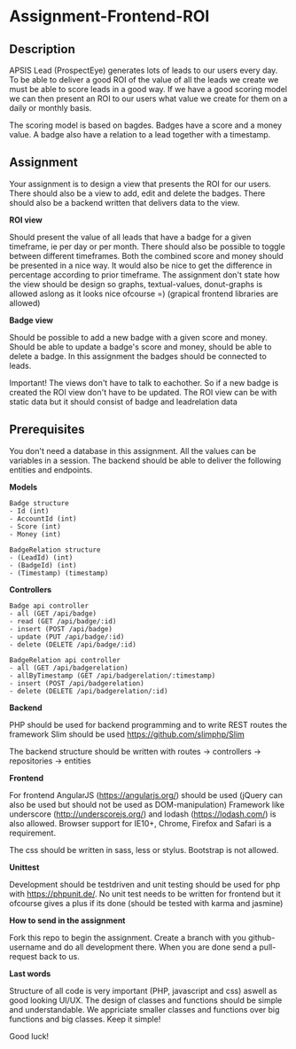 # Assignment-Frontend-ROI
Description
------------------
APSIS Lead (ProspectEye) generates lots of leads to our users every day. To be able to deliver a good ROI of the value of all the leads we create we must be able to score leads in a good way. If we have a good scoring model we can then present an ROI to our users what value we create for them on a daily or monthly basis.

The scoring model is based on bagdes. Badges have a score and a money value. A badge also have a relation to a lead together with a timestamp.

Assignment
------------------
Your assignment is to design a view that presents the ROI for our users. There should also be a view to add, edit and delete the badges. There should also be a backend written that delivers data to the view.

**ROI view**

Should present the value of all leads that have a badge for a given timeframe, ie per day or per month. There should also be possible to toggle between different timeframes. Both the combined score and money should be presented in a nice way. It would also be nice to get the difference in percentage according to prior timeframe. The assignment don't state how the view should be design so graphs, textual-values, donut-graphs is allowed aslong as it looks nice ofcourse =) (grapical frontend libraries are allowed)

**Badge view**

Should be possible to add a new badge with a given score and money. Should be able to update a badge's score and money, should be able to delete a badge.
In this assignment the badges should be connected to leads.

Important!
The views don't have to talk to eachother. So if a new badge is created the ROI view don't have to be updated. The ROI view can be with static data but it should consist of badge and leadrelation data

Prerequisites
------------------
You don't need a database in this assignment. All the values can be variables in a session. The backend should be able to deliver the following entities and endpoints.

**Models**

```
Badge structure
- Id (int)
- AccountId (int)
- Score (int)
- Money (int)
```

```
BadgeRelation structure
- (LeadId) (int)
- (BadgeId) (int)
- (Timestamp) (timestamp)
```

**Controllers**

```
Badge api controller
- all (GET /api/badge)
- read (GET /api/badge/:id)
- insert (POST /api/badge)
- update (PUT /api/badge/:id)
- delete (DELETE /api/badge/:id)
```

```
BadgeRelation api controller
- all (GET /api/badgerelation)
- allByTimestamp (GET /api/badgerelation/:timestamp)
- insert (POST /api/badgerelation)
- delete (DELETE /api/badgerelation/:id)
```

**Backend**

PHP should be used for backend programming and to write REST routes the framework Slim should be used https://github.com/slimphp/Slim

The backend structure should be written with routes -> controllers -> repositories -> entities

**Frontend**

For frontend AngularJS (https://angularjs.org/) should be used (jQuery can also be used but should not be used as DOM-manipulation)
Framework like underscore (http://underscorejs.org/) and lodash (https://lodash.com/) is also allowed.
Browser support for IE10+, Chrome, Firefox and Safari is a requirement.

The css should be written in sass, less or stylus. Bootstrap is not allowed.

**Unittest**

Development should be testdriven and unit testing should be used for php with https://phpunit.de/. No unit test needs to be written for frontend but it ofcourse gives a plus if its done (should be tested with karma and jasmine)

**How to send in the assignment**

Fork this repo to begin the assignment. Create a branch with you github-username and do all development there. When you are done send a pull-request back to us.

**Last words**

Structure of all code is very important (PHP, javascript and css) aswell as good looking UI/UX. The design of classes and functions should be simple and understandable. We appriciate smaller classes and functions over big functions and big classes. Keep it simple!

Good luck!

